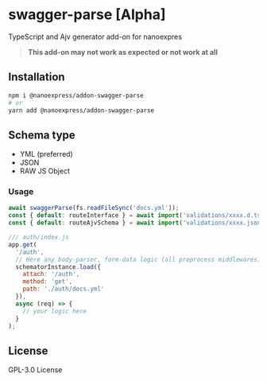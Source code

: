 # swagger-parse [Alpha]

TypeScript and Ajv generator add-on for nanoexpres

> **This add-on may not work as expected or not work at all**

## Installation

```bash
npm i @nanoexpress/addon-swagger-parse
# or
yarn add @nanoexpress/addon-swagger-parse
```

## Schema type

- YML (preferred)
- JSON
- RAW JS Object

### Usage

```js
await swaggerParse(fs.readFileSync('docs.yml'));
const { default: routeInterface } = await import('validations/xxxx.d.ts');
const { default: routeAjvSchema } = await import('validations/xxxx.json');

/// auth/index.js
app.get(
  '/auth',
  // Here any body-parser, form-data logic (all preprocess middlewares)
  schematorInstance.load({
    attach: '/auth',
    method: 'get',
    path: './auth/docs.yml'
  }),
  async (req) => {
    // your logic here
  }
);
```

## License

GPL-3.0 License
